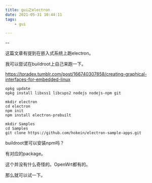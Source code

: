 ```yaml
---
title: gui之electron
date: 2021-05-31 10:44:11
tags:
	- gui

---
```


--

这篇文章有提到在嵌入式系统上跑electron。

我可以尝试在buildroot上自己来跑一下。

https://toradex.tumblr.com/post/166740307858/creating-graphical-interfaces-for-embedded-linux

```
opkg update
opkg install libxss1 libcups2 nodejs nodejs-npm git

mkdir electron
cd electron
npm init
npm install electron-prebuilt

mkdir Samples
cd Samples
git clone https://github.com/hokein/electron-sample-apps.git
```

buildroot里可以安装npm吗？

有对应的package。

这个并没有什么奇怪的。OpenWrt都有的。

那么就可以试一下。


